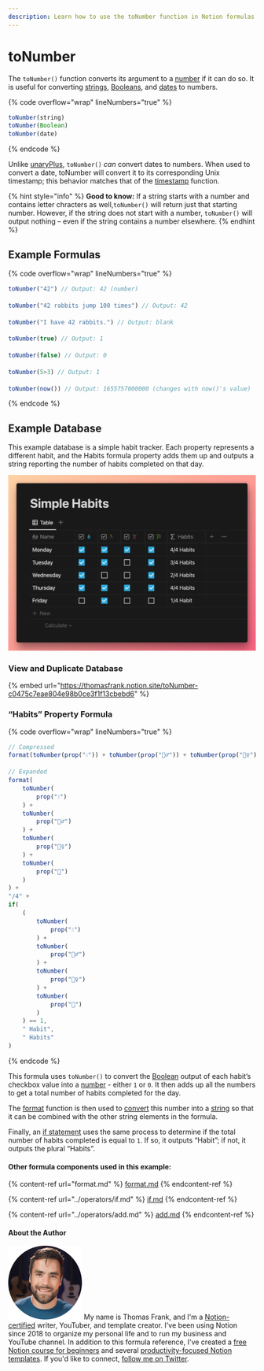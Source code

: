 ```yaml
---
description: Learn how to use the toNumber function in Notion formulas.
---
```


# toNumber

The `toNumber()` function converts its argument to a [number](../../formula-basics/data-types/number.md) if it can do so. It is useful for converting [strings](../../formula-basics/data-types/string.md), [Booleans](../../formula-basics/data-types/boolean-checkbox.md), and [dates](../../formula-basics/data-types/date-data-type.md) to numbers.

{% code overflow="wrap" lineNumbers="true" %}
```jsx
toNumber(string)
toNumber(Boolean)
toNumber(date)
```
{% endcode %}

Unlike [unaryPlus](../operators/unaryplus.md), `toNumber()` _can_ convert dates to numbers. When used to convert a date, toNumber will convert it to its corresponding Unix timestamp; this behavior matches that of the [timestamp](timestamp.md) function.

{% hint style="info" %}
**Good to know:** If a string starts with a number and contains letter chracters as well,`toNumber()` will return just that starting number. However, if the string does not start with a number, `toNumber()` will output nothing – even if the string contains a number elsewhere.
{% endhint %}

## Example Formulas

{% code overflow="wrap" lineNumbers="true" %}
```jsx
toNumber("42") // Output: 42 (number)

toNumber("42 rabbits jump 100 times") // Output: 42

toNumber("I have 42 rabbits.") // Output: blank

toNumber(true) // Output: 1

toNumber(false) // Output: 0

toNumber(5>3) // Output: 1

toNumber(now()) // Output: 1655757000000 (changes with now()'s value)
```
{% endcode %}

## Example Database

This example database is a simple habit tracker. Each property represents a different habit, and the Habits formula property adds them up and outputs a string reporting the number of habits completed on that day.

![](<../../.gitbook/assets/toNumber Function - Notion Formulas.png>)

### View and Duplicate Database

{% embed url="https://thomasfrank.notion.site/toNumber-c0475c7eae804e98b0ce3f1f13cbebd6" %}

### “Habits” Property Formula

{% code overflow="wrap" lineNumbers="true" %}
```jsx
// Compressed
format(toNumber(prop("💧")) + toNumber(prop("🏃‍♂️")) + toNumber(prop("🏋️‍♀️")) + toNumber(prop("🥦"))) + "/4" + if((toNumber(prop("💧")) + toNumber(prop("🏃‍♂️")) + toNumber(prop("🏋️‍♀️")) + toNumber(prop("🥦"))) == 1," Habit"," Habits")

// Expanded
format(
    toNumber(
        prop("💧")
    ) + 
    toNumber(
        prop("🏃‍♂️")
    ) + 
    toNumber(
        prop("🏋️‍♀️")
    ) + 
    toNumber(
        prop("🥦")
    )
) + 
"/4" + 
if(
    (
        toNumber(
            prop("💧")
        ) + 
        toNumber(
            prop("🏃‍♂️")
        ) + 
        toNumber(
            prop("🏋️‍♀️")
        ) + 
        toNumber(
            prop("🥦")
        )
    ) == 1,
    " Habit",
    " Habits"
)
```
{% endcode %}

This formula uses `toNumber()` to convert the [Boolean](../../formula-basics/data-types/boolean-checkbox.md) output of each habit’s checkbox value into a [number](../../formula-basics/data-types/number.md) - either `1` or `0`. It then adds up all the numbers to get a total number of habits completed for the day.

The [format](format.md) function is then used to [convert](../../reference/converting-data-types.md) this number into a [string](../../formula-basics/data-types/string.md) so that it can be combined with the other string elements in the formula.

Finally, an [if statement](../operators/if.md) uses the same process to determine if the total number of habits completed is equal to `1`. If so, it outputs “Habit”; if not, it outputs the plural “Habits”.

#### Other formula components used in this example:

{% content-ref url="format.md" %}
[format.md](format.md)
{% endcontent-ref %}

{% content-ref url="../operators/if.md" %}
[if.md](../operators/if.md)
{% endcontent-ref %}

{% content-ref url="../operators/add.md" %}
[add.md](../operators/add.md)
{% endcontent-ref %}

#### About the Author

<img src="../../.gitbook/assets/Notion Fundamentals with Thomas Frank - Avatar 2021 compressed (1).png" alt="" data-size="line"> My name is Thomas Frank, and I'm a [Notion-certified](https://www.credly.com/badges/95fae13a-17bf-4b4a-a3d2-d58c8a3e6a2a/public\_url) writer, YouTuber, and template creator. I've been using Notion since 2018 to organize my personal life and to run my business and YouTube channel. In addition to this formula reference, I've created a [free Notion course for beginners](https://thomasjfrank.com/fundamentals/) and several [productivity-focused Notion templates](https://thomasjfrank.com/templates/). If you'd like to connect, [follow me on Twitter](https://twitter.com/TomFrankly).
